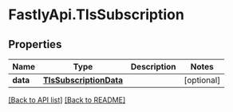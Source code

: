 # FastlyApi.TlsSubscription

## Properties

Name | Type | Description | Notes
------------ | ------------- | ------------- | -------------
**data** | [**TlsSubscriptionData**](TlsSubscriptionData.md) |  | [optional] 



[[Back to API list]](../../README.md#endpoints) [[Back to README]](../../README.md)

